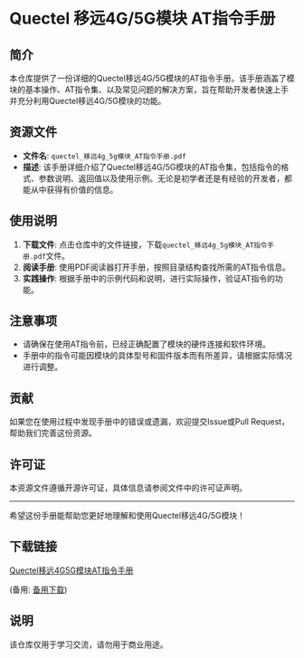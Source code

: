 # Quectel 移远4G/5G模块 AT指令手册

## 简介
本仓库提供了一份详细的Quectel移远4G/5G模块的AT指令手册。该手册涵盖了模块的基本操作、AT指令集、以及常见问题的解决方案，旨在帮助开发者快速上手并充分利用Quectel移远4G/5G模块的功能。

## 资源文件
- **文件名**: `quectel_移远4g_5g模块_AT指令手册.pdf`
- **描述**: 该手册详细介绍了Quectel移远4G/5G模块的AT指令集，包括指令的格式、参数说明、返回值以及使用示例。无论是初学者还是有经验的开发者，都能从中获得有价值的信息。

## 使用说明
1. **下载文件**: 点击仓库中的文件链接，下载`quectel_移远4g_5g模块_AT指令手册.pdf`文件。
2. **阅读手册**: 使用PDF阅读器打开手册，按照目录结构查找所需的AT指令信息。
3. **实践操作**: 根据手册中的示例代码和说明，进行实际操作，验证AT指令的功能。

## 注意事项
- 请确保在使用AT指令前，已经正确配置了模块的硬件连接和软件环境。
- 手册中的指令可能因模块的具体型号和固件版本而有所差异，请根据实际情况进行调整。

## 贡献
如果您在使用过程中发现手册中的错误或遗漏，欢迎提交Issue或Pull Request，帮助我们完善这份资源。

## 许可证
本资源文件遵循开源许可证，具体信息请参阅文件中的许可证声明。

---
希望这份手册能帮助您更好地理解和使用Quectel移远4G/5G模块！

## 下载链接
[Quectel移远4G5G模块AT指令手册](https://pan.quark.cn/s/68e331445f76) 

(备用: [备用下载](https://pan.baidu.com/s/1nDbIZE8Rco-WRgIq4Axy8g?pwd=1234))

## 说明

该仓库仅用于学习交流，请勿用于商业用途。
